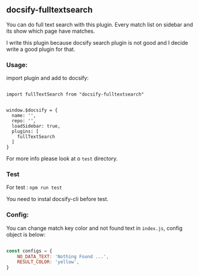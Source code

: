 ## docsify-fulltextsearch

You can do full text search with this plugin.
Every match list on sidebar and its show which page have matches.

I write this plugin because docsify search plugin is not good and I decide write a good plugin for that.

### Usage:

import plugin and add to docsify: 

```javascirpt

import fullTextSearch from "docsify-fulltextsearch"

```

```javascirpt

window.$docsify = {
  name: '',
  repo: '',
  loadSidebar: true,
  plugins: [
    fullTextSearch
  ]
}

```

For more info please look at o `test` directory.

### Test

For test :
`npm run test`  

You need to instal docsify-cli before test.

### Config:

You can change match key color and not found text in `index.js`, config object is below:

```javascript

const configs = {
	NO_DATA_TEXT: 'Nothing Found ...',
	RESULT_COLOR: 'yellow',
}

```
